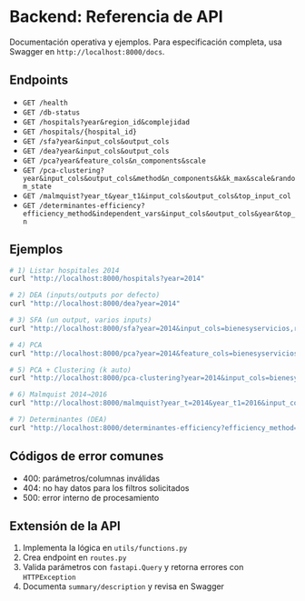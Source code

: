 # Backend: Referencia de API

Documentación operativa y ejemplos. Para especificación completa, usa Swagger en `http://localhost:8000/docs`.

## Endpoints
- `GET /health`
- `GET /db-status`
- `GET /hospitals?year&region_id&complejidad`
- `GET /hospitals/{hospital_id}`
- `GET /sfa?year&input_cols&output_cols`
- `GET /dea?year&input_cols&output_cols`
- `GET /pca?year&feature_cols&n_components&scale`
- `GET /pca-clustering?year&input_cols&output_cols&method&n_components&k&k_max&scale&random_state`
- `GET /malmquist?year_t&year_t1&input_cols&output_cols&top_input_col`
- `GET /determinantes-efficiency?efficiency_method&independent_vars&input_cols&output_cols&year&top_n`

## Ejemplos
```bash
# 1) Listar hospitales 2014
curl "http://localhost:8000/hospitals?year=2014"

# 2) DEA (inputs/outputs por defecto)
curl "http://localhost:8000/dea?year=2014"

# 3) SFA (un output, varios inputs)
curl "http://localhost:8000/sfa?year=2014&input_cols=bienesyservicios,remuneraciones,diascamadisponibles&output_cols=consultas"

# 4) PCA
curl "http://localhost:8000/pca?year=2014&feature_cols=bienesyservicios,remuneraciones,diascamadisponibles,consultas&n_components=2&scale=true"

# 5) PCA + Clustering (k auto)
curl "http://localhost:8000/pca-clustering?year=2014&input_cols=bienesyservicios,remuneraciones,diascamadisponibles&output_cols=grdxegresos&method=DEA&n_components=2&scale=true"

# 6) Malmquist 2014→2016
curl "http://localhost:8000/malmquist?year_t=2014&year_t1=2016&input_cols=bienesyservicios,remuneraciones&output_cols=consultas&top_input_col=remuneraciones"

# 7) Determinantes (DEA)
curl "http://localhost:8000/determinantes-efficiency?efficiency_method=DEA&year=2014&input_cols=bienesyservicios,remuneraciones,diascamadisponibles&output_cols=consultas&independent_vars=complejidad,region_id"
```

## Códigos de error comunes
- 400: parámetros/columnas inválidas
- 404: no hay datos para los filtros solicitados
- 500: error interno de procesamiento

## Extensión de la API
1. Implementa la lógica en `utils/functions.py`
2. Crea endpoint en `routes.py`
3. Valida parámetros con `fastapi.Query` y retorna errores con `HTTPException`
4. Documenta `summary/description` y revisa en Swagger
